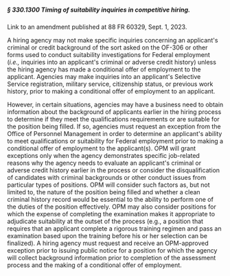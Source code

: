 ##### § 330.1300 Timing of suitability inquiries in competitive hiring. #####

Link to an amendment published at 88 FR 60329, Sept. 1, 2023.

A hiring agency may not make specific inquiries concerning an applicant's criminal or credit background of the sort asked on the OF-306 or other forms used to conduct suitability investigations for Federal employment (*i.e.,* inquiries into an applicant's criminal or adverse credit history) unless the hiring agency has made a conditional offer of employment to the applicant. Agencies may make inquiries into an applicant's Selective Service registration, military service, citizenship status, or previous work history, prior to making a conditional offer of employment to an applicant.

However, in certain situations, agencies may have a business need to obtain information about the background of applicants earlier in the hiring process to determine if they meet the qualifications requirements or are suitable for the position being filled. If so, agencies must request an exception from the Office of Personnel Management in order to determine an applicant's ability to meet qualifications or suitability for Federal employment prior to making a conditional offer of employment to the applicant(s). OPM will grant exceptions only when the agency demonstrates specific job-related reasons why the agency needs to evaluate an applicant's criminal or adverse credit history earlier in the process or consider the disqualification of candidates with criminal backgrounds or other conduct issues from particular types of positions. OPM will consider such factors as, but not limited to, the nature of the position being filled and whether a clean criminal history record would be essential to the ability to perform one of the duties of the position effectively. OPM may also consider positions for which the expense of completing the examination makes it appropriate to adjudicate suitability at the outset of the process (e.g., a position that requires that an applicant complete a rigorous training regimen and pass an examination based upon the training before his or her selection can be finalized). A hiring agency must request and receive an OPM-approved exception prior to issuing public notice for a position for which the agency will collect background information prior to completion of the assessment process and the making of a conditional offer of employment.